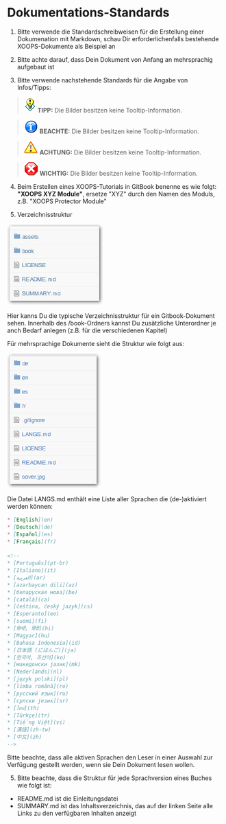 # Dokumentations-Standards

1) Bitte verwende die Standardschreibweisen für die Erstellung einer Dokumenation mit Markdown, schau Dir erforderlichenfalls bestehende XOOPS-Dokumente als Beispiel an

2) Bitte achte darauf, dass Dein Dokument von Anfang an mehrsprachig aufgebaut ist

3) Bitte verwende nachstehende Standards für die Angabe von Infos/Tipps:


>![image001.png](../assets/info/tips.gif) **TIPP:** Die Bilder besitzen keine Tooltip-Information.

>![image001.png](../assets/info/info.png) **BEACHTE:** Die Bilder besitzen keine Tooltip-Information.

>![image001.png](../assets/info/important.png) **ACHTUNG:** Die Bilder besitzen keine Tooltip-Information.

>![image001.png](../assets/info/stop.png) **WICHTIG:** Die Bilder besitzen keine Tooltip-Information.

4) Beim Erstellen eines XOOPS-Tutorials in GitBook benenne es wie folgt: **"XOOPS XYZ Module"**, ersetze "XYZ" durch den Namen des Moduls, z.B. "XOOPS Protector Module"

5) Verzeichnisstruktur

![image001.png](../assets/directorystructure.jpg)  

Hier kanns Du die typische Verzeichnisstruktur für ein Gitbook-Dokument sehen. Innerhalb des /book-Ordners kannst Du zusätzliche Unterordner je anch Bedarf anlegen (z.B. für die verschiedenen Kapitel)

Für mehrsprachige Dokumente sieht die Struktur wie folgt aus:

![image001.png](../assets/directorystructure_international.png) 

Die Datei LANGS.md enthält eine Liste aller Sprachen die (de-)aktiviert werden können:
```markdown
* [English](en)
* [Deutsch](de)
* [Español](es)
* [Français](fr)

<!--
* [Português](pt-br)
* [Italiano](it)
* [العربية](ar)
* [azərbaycan dili](az)
* [беларуская мова](be)
* [català](ca)
* [čeština, český jazyk](cs)
* [Esperanto](eo)
* [suomi](fi)
* [हिन्दी, हिंदी](hi)
* [Magyar](hu)
* [Bahasa Indonesia](id)
* [日本語 (にほんご)](ja)
* [한국어, 조선어](ko)
* [македонски јазик](mk)
* [Nederlands](nl)
* [język polski](pl)
* [limba română](ro)
* [русский язык](ru)
* [српски језик](sr)
* [ไทย](th)
* [Türkçe](tr)
* [Tiếng Việt](vi)
* [漢語](zh-tw)
* [中文](zh)
-->
```
Bitte beachte, dass alle aktiven Sprachen den Leser in einer Auswahl zur Verfügung gestellt werden, wenn sie Dein Dokument lesen wollen.

5) Bitte beachte, dass die Struktur für jede Sprachversion eines Buches wie folgt ist:

- README.md ist die Einleitungsdatei
- SUMMARY.md ist das Inhaltsverzeichnis, das auf der linken Seite alle Links zu den verfügbaren Inhalten anzeigt


